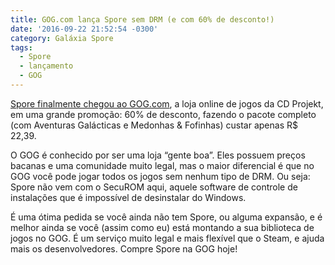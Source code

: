 ```yaml
---
title: GOG.com lança Spore sem DRM (e com 60% de desconto!)
date: '2016-09-22 21:52:54 -0300'
category: Galáxia Spore
tags:
  - Spore
  - lançamento
  - GOG
---
```

[Spore finalmente chegou ao GOG.com](https://www.gog.com/game/spore_collection), a loja online de jogos da CD Projekt, em uma grande promoção: 60% de desconto, fazendo o pacote completo (com Aventuras Galácticas e Medonhas & Fofinhas) custar apenas R$ 22,39.

O GOG é conhecido por ser uma loja “gente boa”. Eles possuem preços bacanas e uma comunidade muito legal, mas o maior diferencial é que no GOG você pode jogar todos os jogos sem nenhum tipo de DRM. Ou seja: Spore não vem com o SecuROM aqui, aquele software de controle de instalações que é impossível de desinstalar do Windows.

É uma ótima pedida se você ainda não tem Spore, ou alguma expansão, e é melhor ainda se você (assim como eu) está montando a sua biblioteca de jogos no GOG. É um serviço muito legal e mais flexível que o Steam, e ajuda mais os desenvolvedores. Compre Spore na GOG hoje!
